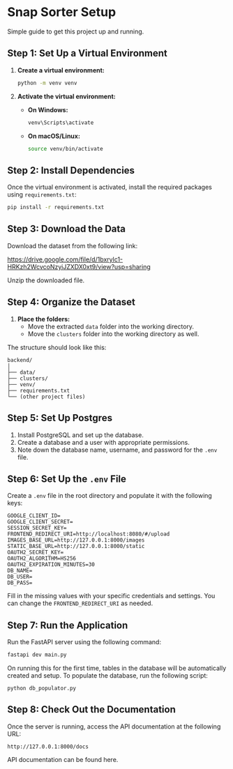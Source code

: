 # Snap Sorter Setup

Simple guide to get this project up and running.

## Step 1: Set Up a Virtual Environment

1. **Create a virtual environment:**
   ```bash
   python -m venv venv
   ```

2. **Activate the virtual environment:**
   - **On Windows:**
     ```bash
     venv\Scripts\activate
     ```
   - **On macOS/Linux:**
     ```bash
     source venv/bin/activate
     ```

## Step 2: Install Dependencies

Once the virtual environment is activated, install the required packages using `requirements.txt`:

```bash
pip install -r requirements.txt
```

## Step 3: Download the Data

Download the dataset from the following link:

https://drive.google.com/file/d/1bxrylc1-HRKzh2WcvcoNzyiJZXDX0xt9/view?usp=sharing

Unzip the downloaded file.

## Step 4: Organize the Dataset

1. **Place the folders:**
   - Move the extracted `data` folder into the working directory.
   - Move the `clusters` folder into the working directory as well.

The structure should look like this:
```
backend/
│
├── data/
├── clusters/
├── venv/
├── requirements.txt
└── (other project files)
```

## Step 5: Set Up Postgres

1. Install PostgreSQL and set up the database.
2. Create a database and a user with appropriate permissions.
3. Note down the database name, username, and password for the `.env` file.

## Step 6: Set Up the `.env` File

Create a `.env` file in the root directory and populate it with the following keys:

```
GOOGLE_CLIENT_ID=
GOOGLE_CLIENT_SECRET=
SESSION_SECRET_KEY=
FRONTEND_REDIRECT_URI=http://localhost:8080/#/upload
IMAGES_BASE_URL=http://127.0.0.1:8000/images
STATIC_BASE_URL=http://127.0.0.1:8000/static
OAUTH2_SECRET_KEY=
OAUTH2_ALGORITHM=HS256
OAUTH2_EXPIRATION_MINUTES=30
DB_NAME=
DB_USER=
DB_PASS=
```

Fill in the missing values with your specific credentials and settings. You can change the `FRONTEND_REDIRECT_URI` as needed.

## Step 7: Run the Application

Run the FastAPI server using the following command:

```bash
fastapi dev main.py
```

On running this for the first time, tables in the database will be automatically created and setup. To populate the database, run the following script:

```
python db_populator.py
```

## Step 8: Check Out the Documentation

Once the server is running, access the API documentation at the following URL:

```
http://127.0.0.1:8000/docs
```

API documentation can be found here.
